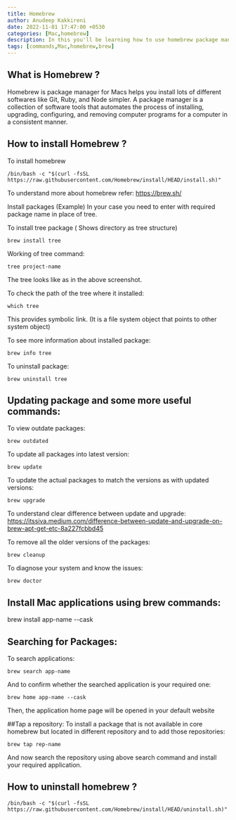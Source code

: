 ```yaml
---
title: Homebrew
author: Anudeep Kakkireni
date: 2022-11-01 17:47:00 +0530
categories: [Mac,homebrew]
description: In this you'll be learning how to use homebrew package manager.
tags: [commands,Mac,homebrew,brew]
---
```

## What is Homebrew ?
Homebrew is package manager for Macs helps you install lots of different softwares like Git, Ruby, and Node simpler. A package manager is a collection of software tools that automates the process of installing, upgrading, configuring, and removing computer programs for a computer in a consistent manner.

## How to install Homebrew ?
To install homebrew
```
/bin/bash -c "$(curl -fsSL https://raw.githubusercontent.com/Homebrew/install/HEAD/install.sh)"
```
To understand more about homebrew refer: https://brew.sh/

Install packages  (Example)
In your case you need to enter with required package name in place of tree.

To install tree package ( Shows directory as tree structure)
```
brew install tree
```

Working of tree command:
```
tree project-name
```

The tree looks like as in the above screenshot.

To check the path of the tree where it installed:
```
which tree
```


This provides symbolic link. (It is a file system object that points to other system object)

To see more information about installed package:
```
brew info tree
```

To uninstall package:
```
brew uninstall tree
```
## Updating package and some more useful commands:
To view outdate packages:
```
brew outdated
```

To update all packages into latest version:
```
brew update
```

To update the actual packages to match the versions as with updated versions:
```
brew upgrade
```

To understand clear difference between update and upgrade:
https://itssiva.medium.com/difference-between-update-and-upgrade-on-brew-apt-get-etc-8a227fcbbd45

To remove all the older versions of the packages:
```
brew cleanup
```

To diagnose your system and know the issues:
```
brew doctor
```
## Install Mac applications using brew commands:
brew install app-name --cask

## Searching for Packages:
To search applications:
```
brew search app-name
```
And to confirm whether the searched application is your required one:
```
brew home app-name --cask
```
Then, the application home page will be opened in your default website

##Tap a repository:
To install a package that is not available in core homebrew but located in different repository and to add those repositories:
```
brew tap rep-name
```
And now search the repository using above search command and install your required application.

## How to uninstall homebrew ?
```
/bin/bash -c "$(curl -fsSL https://raw.githubusercontent.com/Homebrew/install/HEAD/uninstall.sh)"
```
